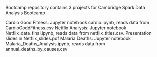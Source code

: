 Bootcamp repository contains 3 projects for Cambridge Spark Data Analysis Bootcamp

Cardio Good Fitness:  Jupyter notebook cardio.ipynb, reads data from CardioGoddFitness.csv
Netflix Analysis: Jupyter notebook Netflix_data_final.ipynb, reads data from netflix_titles.csv. Presentation slides in Netflix_slides.pdf
Malaria Deaths: Jupyter notebook Malaria_Deaths_Analysis.ipynb, reads data from annual_deaths_by_causes.csv
